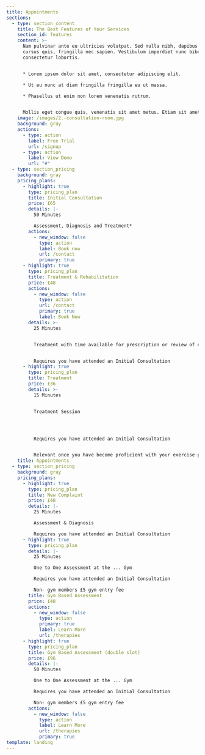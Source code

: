 ```yaml
---
title: Appointments
sections:
  - type: section_content
    title: The Best Features of Your Services
    section_id: features
    content: >-
      Nam pulvinar ante eu ultricies volutpat. Sed nulla nibh, dapibus sit amet
      cursus quis, fringilla nec sapien. Vestibulum imperdiet nunc bibendum
      consectetur lobortis.


      * Lorem ipsum dolor sit amet, consectetur adipiscing elit.

      * Ut eu nunc at diam fringilla fringilla eu ut massa.

      * Phasellus ut enim non lorem venenatis rutrum.


      Mollis eget congue quis, venenatis sit amet metus. Etiam sit amet tortor sed justo tempor condimentum.
    image: /images/2.-consultation-room.jpg
    background: gray
    actions:
      - type: action
        label: Free Trial
        url: /signup
      - type: action
        label: View Demo
        url: "#"
  - type: section_pricing
    background: gray
    pricing_plans:
      - highlight: true
        type: pricing_plan
        title: Initial Consultation
        price: £65
        details: |-
          50 Minutes

          Assessment, Diagnosis and Treatment*
        actions:
          - new_window: false
            type: action
            label: Book now
            url: /contact
            primary: true
      - highlight: true
        type: pricing_plan
        title: Treatment & Rehabilitation
        price: £48
        actions:
          - new_window: false
            type: action
            url: /contact
            primary: true
            label: Book Now
        details: >-
          25 Minutes


          Treatment with time available for prescription or review of exercises / stretches


          Requires you have attended an Initial Consultation
      - highlight: true
        type: pricing_plan
        title: Treatment
        price: £36
        details: >-
          15 Minutes


          Treatment Session




          Requires you have attended an Initial Consultation


          Relevant once you have become proficient with your exercise prescription
    title: Appointments
  - type: section_pricing
    background: gray
    pricing_plans:
      - highlight: true
        type: pricing_plan
        title: New Complaint
        price: £48
        details: |-
          25 Minutes

          Assessment & Diagnosis

          Requires you have attended an Initial Consultation
      - highlight: true
        type: pricing_plan
        details: |-
          25 Minutes

          One to One Assessment at the ... Gym

          Requires you have attended an Initial Consultation

          Non- gym members £5 gym entry fee
        title: Gym Based Assessment
        price: £48
        actions:
          - new_window: false
            type: action
            primary: true
            label: Learn More
            url: /therapies
      - highlight: true
        type: pricing_plan
        title: Gym Based Assessment (double slot)
        price: £96
        details: |-
          50 Minutes

          One to One Assessment at the ... Gym

          Requires you have attended an Initial Consultation

          Non- gym members £5 gym entry fee
        actions:
          - new_window: false
            type: action
            label: Learn More
            url: /therapies
            primary: true
template: landing
---
```

